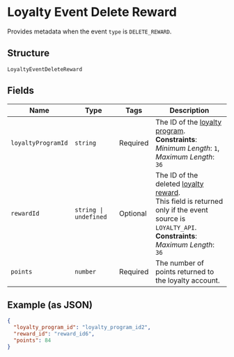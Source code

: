 <!-- Optimized: 2025-10-06 -->
<!-- RPM: 1.6.2.1.1.6.2.1_loyalty-event-delete-reward_20251006 -->
<!-- Session: E2E RPM DNA Application -->
<!-- AOM: RND (Reggie & Dro) -->
<!-- COI: TECHNOLOGY -->
<!-- RPM: HIGH -->
<!-- ACTION: BUILD -->


# Loyalty Event Delete Reward

Provides metadata when the event `type` is `DELETE_REWARD`.

## Structure

`LoyaltyEventDeleteReward`

## Fields

| Name | Type | Tags | Description |
|  --- | --- | --- | --- |
| `loyaltyProgramId` | `string` | Required | The ID of the [loyalty program](entity:LoyaltyProgram).<br>**Constraints**: *Minimum Length*: `1`, *Maximum Length*: `36` |
| `rewardId` | `string \| undefined` | Optional | The ID of the deleted [loyalty reward](entity:LoyaltyReward).<br>This field is returned only if the event source is `LOYALTY_API`.<br>**Constraints**: *Maximum Length*: `36` |
| `points` | `number` | Required | The number of points returned to the loyalty account. |

## Example (as JSON)

```json
{
  "loyalty_program_id": "loyalty_program_id2",
  "reward_id": "reward_id6",
  "points": 84
}
```
